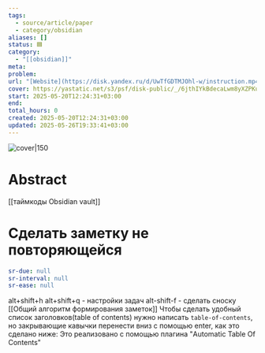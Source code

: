 ```yaml
---
tags:
  - source/article/paper
  - category/obsidian
aliases: []
status: 🟦
category:
  - "[[obsidian]]"
meta: 
problem: 
url: "[Website](https://disk.yandex.ru/d/UwTfGDTMJOhl-w/instruction.mp4)"
cover: https://yastatic.net/s3/psf/disk-public/_/6jthIYkBdecaLwm8yXZPKuI1HW7.png
start: 2025-05-20T12:24:31+03:00
end: 
total_hours: 0
created: 2025-05-20T12:24:31+03:00
updated: 2025-05-26T19:33:41+03:00
---
```


![cover|150](https://yastatic.net/s3/psf/disk-public/_/6jthIYkBdecaLwm8yXZPKuI1HW7.png)

# Abstract

[[таймкоды Obsidian vault]]

# Сделать заметку не повторяющейся
```yaml
sr-due: null
sr-interval: null
sr-ease: null
```

alt+shift+h
alt+shift+q - настройки задач
alt-shift-f - сделать сноску
[[Общий алгоритм формирования заметок]]
Чтобы сделать удобный список заголовков(table of contents) нужно написать ```table-of-contents```, но закрывающие кавычки перенести вниз с помощью enter, как это сделано ниже:
Это реализовано с помощью плагина "Automatic Table Of Contents"
```table-of-contents
```
